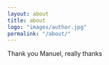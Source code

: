 ```yaml
---
layout: about
title: about
logo: "images/author.jpg"
permalink: "/about/"
---
```

Thank you Manuel, really thanks